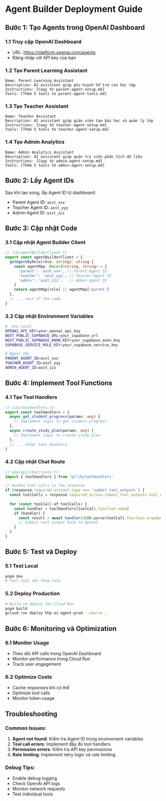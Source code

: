 # Agent Builder Deployment Guide

## Bước 1: Tạo Agents trong OpenAI Dashboard

### 1.1 Truy cập OpenAI Dashboard
- URL: https://platform.openai.com/agents
- Đăng nhập với API key của bạn

### 1.2 Tạo Parent Learning Assistant
```
Name: Parent Learning Assistant
Description: AI assistant giúp phụ huynh hỗ trợ con học tập
Instructions: [Copy từ parent-agent-setup.md]
Tools: [Thêm 5 tools từ parent-agent-tools.md]
```

### 1.3 Tạo Teacher Assistant  
```
Name: Teacher Assistant
Description: AI assistant giúp giáo viên tạo bài học và quản lý lớp
Instructions: [Copy từ teacher-agent-setup.md]
Tools: [Thêm 5 tools từ teacher-agent-setup.md]
```

### 1.4 Tạo Admin Analytics
```
Name: Admin Analytics Assistant  
Description: AI assistant giúp quản trị viên phân tích dữ liệu
Instructions: [Copy từ admin-agent-setup.md]
Tools: [Thêm 5 tools từ admin-agent-setup.md]
```

## Bước 2: Lấy Agent IDs

Sau khi tạo xong, lấy Agent ID từ dashboard:
- Parent Agent ID: `asst_xxx`
- Teacher Agent ID: `asst_yyy` 
- Admin Agent ID: `asst_zzz`

## Bước 3: Cập nhật Code

### 3.1 Cập nhật Agent Builder Client
```typescript
// lib/agentBuilderClient.ts
export const agentBuilderClient = {
  getAgentByRole(role: string): string {
    const agentMap: Record<string, string> = {
      'parent': 'asst_xxx', // Parent Agent ID
      'teacher': 'asst_yyy', // Teacher Agent ID  
      'admin': 'asst_zzz',   // Admin Agent ID
    }
    return agentMap[role] || agentMap['parent']
  },
  // ... rest of the code
}
```

### 3.2 Cập nhật Environment Variables
```bash
# .env.local
OPENAI_API_KEY=your_openai_api_key
NEXT_PUBLIC_SUPABASE_URL=your_supabase_url
NEXT_PUBLIC_SUPABASE_ANON_KEY=your_supabase_anon_key
SUPABASE_SERVICE_ROLE_KEY=your_supabase_service_key

# Agent IDs
PARENT_AGENT_ID=asst_xxx
TEACHER_AGENT_ID=asst_yyy
ADMIN_AGENT_ID=asst_zzz
```

## Bước 4: Implement Tool Functions

### 4.1 Tạo Tool Handlers
```typescript
// lib/toolHandlers.ts
export const toolHandlers = {
  async get_student_progress(params: any) {
    // Implement logic to get student progress
  },
  async create_study_plan(params: any) {
    // Implement logic to create study plan
  },
  // ... other tool handlers
}
```

### 4.2 Cập nhật Chat Route
```typescript
// app/api/chat/route.ts
import { toolHandlers } from '@/lib/toolHandlers'

// Handle tool calls in the response
if (response.required_action?.type === 'submit_tool_outputs') {
  const toolCalls = response.required_action.submit_tool_outputs.tool_calls
  
  for (const toolCall of toolCalls) {
    const handler = toolHandlers[toolCall.function.name]
    if (handler) {
      const result = await handler(JSON.parse(toolCall.function.arguments))
      // Submit tool output back to OpenAI
    }
  }
}
```

## Bước 5: Test và Deploy

### 5.1 Test Local
```bash
pnpm dev
# Test chat với từng role
```

### 5.2 Deploy Production
```bash
# Build và deploy lên Cloud Run
pnpm build
gcloud run deploy hhp-ai-agent-prod --source .
```

## Bước 6: Monitoring và Optimization

### 6.1 Monitor Usage
- Theo dõi API calls trong OpenAI Dashboard
- Monitor performance trong Cloud Run
- Track user engagement

### 6.2 Optimize Costs
- Cache responses khi có thể
- Optimize tool calls
- Monitor token usage

## Troubleshooting

### Common Issues:
1. **Agent not found**: Kiểm tra Agent ID trong environment variables
2. **Tool call errors**: Implement đầy đủ tool handlers
3. **Permission errors**: Kiểm tra API key permissions
4. **Rate limiting**: Implement retry logic và rate limiting

### Debug Tips:
- Enable debug logging
- Check OpenAI API logs
- Monitor network requests
- Test individual tools

